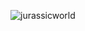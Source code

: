 ![jurassicworld](https://user-images.githubusercontent.com/43417498/48298209-ca1d8f00-e4d2-11e8-8156-838165f07065.jpg)

